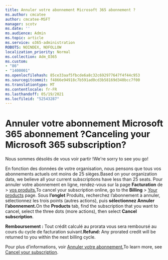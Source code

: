 ```yaml
---
title: Annuler votre abonnement Microsoft 365 abonnement ?
ms.author: cmcatee
author: cmcatee-MSFT
manager: scotv
ms.date: ''
ms.audience: Admin
ms.topic: article
ms.service: o365-administration
ROBOTS: NOINDEX, NOFOLLOW
localization_priority: Normal
ms.collection: Adm_O365
ms.custom:
- "86"
- "1400001"
ms.openlocfilehash: 85ce33aaf5fbcde6a8c32c692977647f4f44c953
ms.sourcegitcommit: f4866e94918c7b591ad0cd3b58169d340bcc7f00
ms.translationtype: MT
ms.contentlocale: fr-FR
ms.lasthandoff: 05/19/2021
ms.locfileid: "52543287"
---
```

# <a name="canceling-your-microsoft-365-subscription"></a><span data-ttu-id="9be42-102">Annuler votre abonnement Microsoft 365 abonnement ?</span><span class="sxs-lookup"><span data-stu-id="9be42-102">Canceling your Microsoft 365 subscription?</span></span>

<span data-ttu-id="9be42-103">Nous sommes désolés de vous voir partir !</span><span class="sxs-lookup"><span data-stu-id="9be42-103">We're sorry to see you go!</span></span>
  
<span data-ttu-id="9be42-104">En fonction des données de votre organisation, nous pensons que tous vos abonnements actuels ont moins de 25 sièges.</span><span class="sxs-lookup"><span data-stu-id="9be42-104">Based on your organization data, we believe all your current subscriptions have less than 25 seats.</span></span> <span data-ttu-id="9be42-105">Pour annuler votre abonnement en ligne, rendez-vous sur la page **Facturation** de \> [vos produits.](https://go.microsoft.com/fwlink/p/?linkid=842054)</span><span class="sxs-lookup"><span data-stu-id="9be42-105">To cancel your subscription online, go to the **Billing** \> [Your products](https://go.microsoft.com/fwlink/p/?linkid=842054) page.</span></span> <span data-ttu-id="9be42-106">Sous **l’onglet** Produits, recherchez l’abonnement à annuler, sélectionnez les trois points (autres actions), puis **sélectionnez Annuler l’abonnement.**</span><span class="sxs-lookup"><span data-stu-id="9be42-106">On the **Products** tab, find the subscription that you want to cancel, select the three dots (more actions), then select **Cancel subscription**.</span></span>
  
<span data-ttu-id="9be42-107">**Remboursement :** Tout crédit calculé au prorata vous sera remboursé au cours du cycle de facturation suivant.</span><span class="sxs-lookup"><span data-stu-id="9be42-107">**Refund:** Any prorated credit will be returned to you within the next billing cycle.</span></span>

<span data-ttu-id="9be42-108">Pour plus d’informations, voir [Annuler votre abonnement.](/microsoft-365/commerce/subscriptions/cancel-your-subscription)</span><span class="sxs-lookup"><span data-stu-id="9be42-108">To learn more, see [Cancel your subscription](/microsoft-365/commerce/subscriptions/cancel-your-subscription).</span></span>